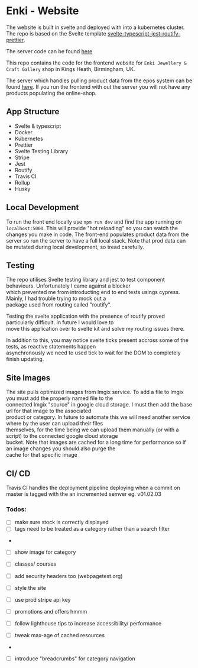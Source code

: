 # Enki - Website

The website is built in svelte and deployed with into a kubernetes cluster. The repo is based on the Svelte template [svelte-typescript-jest-routify-prettier](https://github.com/jaskaransarkaria/svelte-typescript-jest-routify-prettier).

The server code can be found [here](https://github.com/jaskaransarkaria/enki-server)

This repo contains the code for the frontend website for `Enki Jewellery & Craft Gallery` shop in Kings Heath, Birmingham, UK.

The server which handles pulling product data from the epos system can be found [here](https://github.com/jaskaransarkaria/enki-server). If you run the frontend with out the server you will not have any products populating the online-shop.

## App Structure

- Svelte & typescript
- Docker
- Kubernetes
- Prettier
- Svelte Testing Library
- Stripe
- Jest
- Routify
- Travis CI
- Rollup
- Husky

## Local Development

To run the front end locally use `npm run dev` and find the app running on `localhost:5000`. This will provide "hot reloading" so you can watch the changes you make in code. The front-end populates product data from the server so run the server to have a full local stack.
Note that prod data can be mutated during local development, so tread carefully.

## Testing

The repo utilises Svelte testing library and jest to test component behaviours. Unfortunately I came against a blocker \
which prevented me from introducting end to end tests usings cypress. Mainly, I had trouble trying to mock out a \
package used from routing called "routify".

Testing the svelte application with the presence of routify proved particularly difficult. In future I would love to \
move this application over to svelte kit and solve my routing issues there.

In addition to this, you may notice svelte ticks present accross some of the tests, as reactive statements happen \
asynchronously we need to used tick to wait for the DOM to completely finish updating.

## Site Images

The site pulls optimized images from Imgix service. To add a file to Imgix you must add the properly named file to the \
connected Imgix "source" in google cloud storage. I must then add the base url for that image to the associated \
product or category. In future to automate this we will need another service where by the user can upload their files \
themselves, for the time being we can upload them manually (or with a script) to the connected google cloud storage \
bucket. Note that images are cached for a long time for performance so if an image changes you should also purge the \
cache for that specific image

## CI/ CD

Travis CI handles the deployment pipeline deploying when a commit on master is tagged with the an incremented semver eg. v01.02.03

### Todos:

- [ ] make sure stock is correctly displayed
- [ ] tags need to be treated as a category rather than a search filter
-
- [ ] show image for category
- [ ] classes/ courses

- [ ] add security headers too (webpagetest.org)

- [ ] style the site
- [ ] use prod stripe api key
- [ ] promotions and offers hmmm

- [ ] follow lighthouse tips to increase accessibility/ performance
- [ ] tweak max-age of cached resources
-
- [ ] introduce "breadcrumbs" for category navigation
